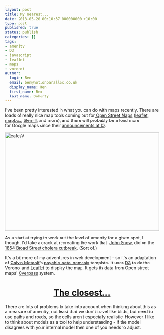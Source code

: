 ```yaml
---
layout: post
title: My nearest...
date: 2013-05-20 00:10:37.000000000 +10:00
type: post
published: true
status: publish
categories: []
tags:
- amenity
- D3
- javascript
- leaflet
- maps
- voronoi
author:
  login: Ben
  email: ben@notionparallax.co.uk
  display_name: Ben
  first_name: Ben
  last_name: Doherty
---
```

<p>I've been pretty interested in what you can do with maps recently. There are loads of really nice map tools coming out for<a href="http://www.openstreetmap.org/"> Open Street Maps</a> (<a href="http://leafletjs.com/">leaflet</a>, <a href="http://www.mapbox.com/">mapbox</a>, <a href="http://www.mapbox.com/tilemill/">tilemill</a>, and more), and there will probably be a load more for Google maps since their <a title="cnet reports" href="http://reviews.cnet.com/8301-3513_7-57584722/navigating-the-changes-to-google-maps-at-i-o-2013/">announcements at IO</a>.</p>
<p><a href="http://notionparallax.co.uk/voCell/#15/-33.8746/151.2296"><img class="alignnone  wp-image-1352" alt="cafesV" src="{{ site.baseurl }}/assets/cafesV.png" width="100%" height="321" /></a></p>
<p>As a start at trying to work out the level of amenity for a given spot, I thought I'd take a crack at recreating the work that  <a title="John Snow (physician)" href="http://en.wikipedia.org/wiki/John_Snow_(physician)">John Snow</a>, did on the <a title="wikipedia" href="http://en.wikipedia.org/wiki/1854_Broad_Street_cholera_outbreak">1854 Broad Street cholera outbreak</a>. (Sort of.)</p>
<p>It's a bit more of my adventures in web development - so it's an adaptation of <a href="https://twitter.com/CWMma">Calvin Metcalf</a>'s <a href="https://github.com/calvinmetcalf/psychic-octo-nemesis">psychic-octo-nemesis</a> template. It uses <a title="AMAZING interactive toys" href="http://d3js.org/">D3</a> to do the Voronoi and <a title="really easy maps" href="http://leafletjs.com/">Leaflet</a> to display the map. It gets its data from Open street maps' <a href="http://overpass-turbo.eu/">Overpass</a> system.</p>
<h1 style="text-align: center;"><a href="http://notionparallax.co.uk/voCell/#15/-33.8746/151.2296">The closest...</a></h1>
<p>There are lots of problems to take into account when thinking about this as a measure of amenity, not least that we don't travel like birds, but need to use paths and roads, so the cells aren't especially realistic. However, I like to think about models as a tool to help understanding - if the model disagrees with your internal model then one of you needs to adjust.</p>

